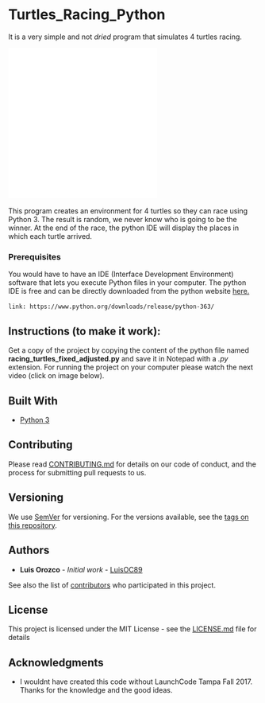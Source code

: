 # Turtles_Racing_Python
It is a very simple and not *dried* program that simulates 4 turtles racing. 

<img src="images/GifFromVideo5.gif" width="300">

This program creates an environment for 4 turtles so they can race using Python 3. The result is random, we never know who is going to be the winner. At the end of the race, the python IDE will display the places in which each turtle arrived.

### Prerequisites
You would have to have an IDE (Interface Development Environment) software that lets you execute Python files in your computer. The python IDE is free and can be directly downloaded from the python website [here.](https://www.python.org/downloads/release/python-363/)

```
link: https://www.python.org/downloads/release/python-363/
```

## Instructions (to make it work): 
Get a copy of the project by copying the content of the python file named **racing_turtles_fixed_adjusted.py** and save it in Notepad with a *.py* extension. For running the project on your computer please watch the next video (click on image below).

## Built With

* [Python 3](https://www.python.org/) 

## Contributing

Please read [CONTRIBUTING.md](https://gist.github.com/PurpleBooth/b24679402957c63ec426) for details on our code of conduct, and the process for submitting pull requests to us.

## Versioning

We use [SemVer](http://semver.org/) for versioning. For the versions available, see the [tags on this repository](https://github.com/your/project/tags). 

## Authors

* **Luis Orozco** - *Initial work* - [LuisOC89](https://github.com/LuisOC89)

See also the list of [contributors](https://github.com/LuisOC89/Caesar_Cypher_Python/contributors) who participated in this project.

## License

This project is licensed under the MIT License - see the [LICENSE.md](LICENSE.md) file for details

## Acknowledgments

* I wouldnt have created this code without LaunchCode Tampa Fall 2017. Thanks for the knowledge and the good ideas.
